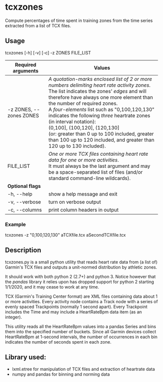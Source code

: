 
# tcxzones

Compute percentages of time spent in training zones from the time series extracted from a list of TCX files.

## Usage

tcxzones [-h] [-v] [-c] -z ZONES FILE_LIST  

Required arguments | Values
-------------------|-----------------
-z ZONES, --zones ZONES | *A quotation-marks enclosed list of 2 or more numbers delimiting heart rate activity zones*.<br> The list indicates the zones' *edges* and will therefore have always one more element than the number of required zones.<br> A *four-elements* list such as "0,100,120,130" indicates the following *three* heartrate zones (in interval notation):<br>  (0,100], (100,120], (120,130]<br> (or: greater than 0 up to 100 included, greater than 100 up to 120 included, and greater than 120 up to 130 included).                     
FILE_LIST | *One or more TCX files containing heart rate data for one or more activities*.<br> It must always be the last argument and may be a space-separated list of files (and/or standard command-line wildcards).    
**Optional flags** | 
 -h, --help |show a help message and exit
 -v, --verbose | turn on verbose output
 -c, --columns | print column headers in output

### Example
tcxzones -z "0,100,120,130" aTCXfile.tcx aSecondTCXfile.tcx

## Description
tcxzones.py is a small python utility that reads heart rate data from (a list of) Garmin's TCX files 
and outputs a unit-normed distribution by athletic zones. 

It should work with both python 2 (2.7+) and python 3. 
Notice however that the *pandas* library it relies upon has dropped support 
for python 2 starting 1/1/2020, and it may cease to work at any time.
 
TCX (Garmin's Training Center format) are XML files containing data  about 1 or more activities.
Every activity node contains a Track node with a series of evenly spaced
Trackpoints (normally 1 second apart). Every Trackpoint includes the Time 
and may include a HeartRateBpm data item (as an integer).

This utility reads all the HeartRateBpm values into a pandas Series
and bins them into the specified number of buckets.
Since all Garmin devices collect HeartRateBpm at 1-second intervals, 
the number of occurrences in each bin indicates the number of seconds
spent in each zone.

## Library used:
* lxml.etree for manipulation of TCX files and extraction of heartrate data
* numpy and pandas for binning and norming data 

